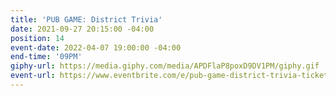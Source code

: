 ```yaml
---
title: 'PUB GAME: District Trivia'
date: 2021-09-27 20:15:00 -04:00
position: 14
event-date: 2022-04-07 19:00:00 -04:00
end-time: '09PM'
giphy-url: https://media.giphy.com/media/APDFlaP8poxD9DV1PM/giphy.gif
event-url: https://www.eventbrite.com/e/pub-game-district-trivia-tickets-311860542277
---
```


